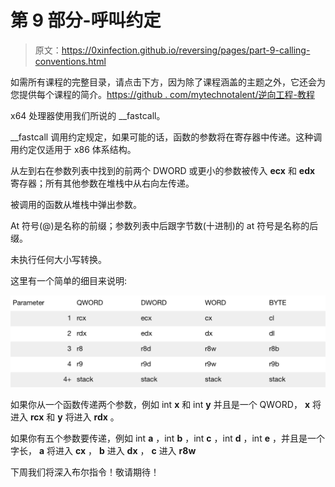 # 第 9 部分-呼叫约定

> 原文：<https://0xinfection.github.io/reversing/pages/part-9-calling-conventions.html>

如需所有课程的完整目录，请点击下方，因为除了课程涵盖的主题之外，它还会为您提供每个课程的简介。[https://github . com/mytechnotalent/逆向工程-教程](https://github.com/mytechnotalent/Reverse-Engineering-Tutorial)

x64 处理器使用我们所说的 __fastcall。

__fastcall 调用约定规定，如果可能的话，函数的参数将在寄存器中传递。这种调用约定仅适用于 x86 体系结构。

从左到右在参数列表中找到的前两个 DWORD 或更小的参数被传入 **ecx** 和 **edx** 寄存器；所有其他参数在堆栈中从右向左传递。

被调用的函数从堆栈中弹出参数。

At 符号(@)是名称的前缀；参数列表中后跟字节数(十进制)的 at 符号是名称的后缀。

未执行任何大小写转换。

这里有一个简单的细目来说明:

![](img/beb2020aaf9b95cf736bdaf995e2eb6f.png)

如果你从一个函数传递两个参数，例如 int **x** 和 int **y** 并且是一个 QWORD， **x** 将进入 **rcx** 和 **y** 将进入 **rdx** 。

如果你有五个参数要传递，例如 int **a** ，int **b** ，int **c** ，int **d** ，int **e** ，并且是一个字长， **a** 将进入 **cx** ， **b** 进入 **dx** ， **c** 进入 **r8w**

下周我们将深入布尔指令！敬请期待！